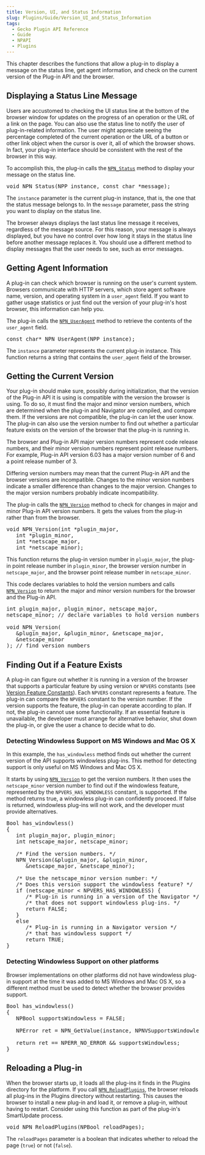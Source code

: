 ```yaml
---
title: Version, UI, and Status Information
slug: Plugins/Guide/Version_UI_and_Status_Information
tags:
  - Gecko Plugin API Reference
  - Guide
  - NPAPI
  - Plugins
---
```


<p>This chapter describes the functions that allow a plug-in to display a message on the status line, get agent information, and check on the current version of the Plug-in API and the browser.</p>

<h2 id="Displaying_a_Status_Line_Message">Displaying a Status Line Message</h2>

<p>Users are accustomed to checking the UI status line at the bottom of the browser window for updates on the progress of an operation or the URL of a link on the page. You can also use the status line to notify the user of plug-in-related information. The user might appreciate seeing the percentage completed of the current operation or the URL of a button or other link object when the cursor is over it, all of which the browser shows. In fact, your plug-in interface should be consistent with the rest of the browser in this way.</p>

<p>To accomplish this, the plug-in calls the <code><a href="/en-US/docs/Mozilla/Add-ons/Plugins/Reference/NPN_Status">NPN_Status</a></code> method to display your message on the status line.</p>

<pre class="eval">void NPN_Status(NPP instance, const char *message);
</pre>

<p>The <code>instance</code> parameter is the current plug-in instance, that is, the one that the status message belongs to. In the <code>message</code> parameter, pass the string you want to display on the status line.</p>

<p>The browser always displays the last status line message it receives, regardless of the message source. For this reason, your message is always displayed, but you have no control over how long it stays in the status line before another message replaces it. You should use a different method to display messages that the user needs to see, such as error messages.</p>

<h2 id="Getting_Agent_Information">Getting Agent Information</h2>

<p>A plug-in can check which browser is running on the user's current system. Browsers communicate with HTTP servers, which store agent software name, version, and operating system in a <code>user_agent</code> field. If you want to gather usage statistics or just find out the version of your plug-in's host browser, this information can help you.</p>

<p>The plug-in calls the <code><a href="/en-US/docs/Mozilla/Add-ons/Plugins/Reference/NPN_UserAgent">NPN_UserAgent</a></code> method to retrieve the contents of the <code>user_agent</code> field.</p>

<pre class="eval">const char* NPN_UserAgent(NPP instance);
</pre>

<p>The <code>instance</code> parameter represents the current plug-in instance. This function returns a string that contains the <code>user_agent</code> field of the browser.</p>

<h2 id="Getting_the_Current_Version">Getting the Current Version</h2>

<p>Your plug-in should make sure, possibly during initialization, that the version of the Plug-in API it is using is compatible with the version the browser is using. To do so, it must find the major and minor version numbers, which are determined when the plug-in and Navigator are compiled, and compare them. If the versions are not compatible, the plug-in can let the user know. The plug-in can also use the version number to find out whether a particular feature exists on the version of the browser that the plug-in is running in.</p>

<p>The browser and Plug-in API major version numbers represent code release numbers, and their minor version numbers represent point release numbers. For example, Plug-in API version 6.03 has a major version number of 6 and a point release number of 3.</p>

<p>Differing version numbers may mean that the current Plug-in API and the browser versions are incompatible. Changes to the minor version numbers indicate a smaller difference than changes to the major version. Changes to the major version numbers probably indicate incompatibility.</p>

<p>The plug-in calls the <code><a href="/en-US/docs/Mozilla/Add-ons/Plugins/Reference/NPN_Version">NPN_Version</a></code> method to check for changes in major and minor Plug-in API version numbers. It gets the values from the plug-in rather than from the browser.</p>

<pre class="eval">void NPN_Version(int *plugin_major,
   int *plugin_minor,
   int *netscape_major,
   int *netscape_minor);
</pre>

<p>This function returns the plug-in version number in <code>plugin_major</code>, the plug-in point release number in <code>plugin_minor</code>, the browser version number in <code>netscape_major</code>, and the browser point release number in <code>netscape_minor</code>.</p>

<p>This code declares variables to hold the version numbers and calls <code><a href="/en-US/docs/Mozilla/Add-ons/Plugins/Reference/NPN_Version">NPN_Version</a></code> to return the major and minor version numbers for the browser and the Plug-in API.</p>

<pre class="eval">int plugin_major, plugin_minor, netscape_major,
netscape_minor; // declare variables to hold version numbers

void NPN_Version(
   &amp;plugin_major, &amp;plugin_minor, &amp;netscape_major,
   &amp;netscape_minor
); // find version numbers
</pre>

<h2 id="Finding_Out_if_a_Feature_Exists">Finding Out if a Feature Exists</h2>

<p>A plug-in can figure out whether it is running in a version of the browser that supports a particular feature by using version or <code>NPVERS</code> constants (see <a href="/en-US/docs/Gecko_Plugin_API_Reference/Constants#Version_Feature_Constants">Version Feature Constants</a>). Each <code>NPVERS</code> constant represents a feature. The plug-in can compare the <code>NPVERS</code> constant to the version number. If the version supports the feature, the plug-in can operate according to plan. If not, the plug-in cannot use some functionality. If an essential feature is unavailable, the developer must arrange for alternative behavior, shut down the plug-in, or give the user a chance to decide what to do.</p>

<h3 id="Detecting_Windowless_Support_on_MS_Windows_and_Mac_OS_X">Detecting Windowless Support on MS Windows and Mac OS X</h3>

<p>In this example, the <code>has_windowless</code> method finds out whether the current version of the API supports windowless plug-ins. This method for detecting support is only useful on MS Windows and Mac OS X.</p>

<p>It starts by using <code><a href="/en-US/docs/Mozilla/Add-ons/Plugins/Reference/NPN_Version">NPN_Version</a></code> to get the version numbers. It then uses the <code>netscape_minor</code> version number to find out if the windowless feature, represented by the <code>NPVERS_HAS_WINDOWLESS</code> constant, is supported. If the method returns true, a windowless plug-in can confidently proceed. If false is returned, windowless plug-ins will not work, and the developer must provide alternatives.</p>

<pre class="eval">Bool has_windowless()
{
   int plugin_major, plugin_minor;
   int netscape_major, netscape_minor;

   /* Find the version numbers. */
   NPN_Version(&amp;plugin_major, &amp;plugin_minor,
      &amp;netscape_major, &amp;netscape_minor);

   /* Use the netscape_minor version number: */
   /* Does this version support the windowless feature? */
   if (netscape_minor &lt; NPVERS_HAS_WINDOWLESS) {
      /* Plug-in is running in a version of the Navigator */
      /* that does not support windowless plug-ins. */
      return FALSE;
   }
   else
      /* Plug-in is running in a Navigator version */
      /* that has windowless support */
      return TRUE;
}
</pre>

<h3 id="Detecting_Windowless_Support_on_other_platforms">Detecting Windowless Support on other platforms</h3>

<p>Browser implementations on other platforms did not have windowless plug-in support at the time it was added to MS Windows and Mac OS X, so a different method must be used to detect whether the browser provides support.</p>

<pre class="eval">Bool has_windowless()
{
   NPBool supportsWindowless = FALSE;

   NPError ret = NPN_GetValue(instance, NPNVSupportsWindowless, &amp;supportsWindowless);

   return ret == NPERR_NO_ERROR &amp;&amp; supportsWindowless;
}
</pre>

<h2 id="Reloading_a_Plug-in">Reloading a Plug-in</h2>

<p>When the browser starts up, it loads all the plug-ins it finds in the Plugins directory for the platform. If you call <code><a href="/en-US/docs/Mozilla/Add-ons/Plugins/Reference/NPN_ReloadPlugins">NPN_ReloadPlugins</a></code>, the browser reloads all plug-ins in the Plugins directory without restarting. This causes the browser to install a new plug-in and load it, or remove a plug-in, without having to restart. Consider using this function as part of the plug-in's SmartUpdate process.</p>

<pre class="brush: plain">void NPN_ReloadPlugins(NPBool reloadPages);
</pre>

<p>The <code>reloadPages</code> parameter is a boolean that indicates whether to reload the page (<code>true</code>) or not (<code>false</code>).</p>
